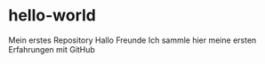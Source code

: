 # hello-world
Mein erstes Repository
Hallo Freunde
Ich sammle hier meine ersten Erfahrungen mit GitHub
